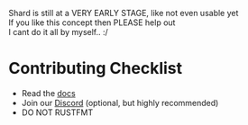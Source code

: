 Shard is still at a VERY EARLY STAGE, like not even usable yet  
If you like this concept then PLEASE help out  
I cant do it all by myself.. :/  

# Contributing Checklist
- Read the [docs](https://shardlang.org/doc/)
- Join our [Discord](https://discord.gg/z3Qnr87e7c) (optional, but highly recommended)
- DO NOT RUSTFMT
